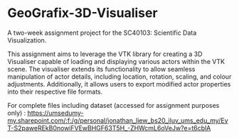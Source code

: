 # GeoGrafix-3D-Visualiser
A two-week assignment project for the SC40103: Scientific Data Visualization.

This assignment aims to leverage the VTK library for creating a 3D Visualiser capable of loading and displaying various actors within the VTK scene. The visualiser extends its functionality to allow seamless manipulation of actor details, including location, rotation, scaling, and colour adjustments. Additionally, it allows users to export modified actor properties into their respective file formats.

For complete files including dataset (accessed for assignment purposes only) : https://umsedumy-my.sharepoint.com/:f:/g/personal/jonathan_liew_bs20_iluv_ums_edu_my/EvT-S2paweREkB0nowiFVEwBHGF63T5H_-ZHWcmL6oVeJw?e=t6cblA
